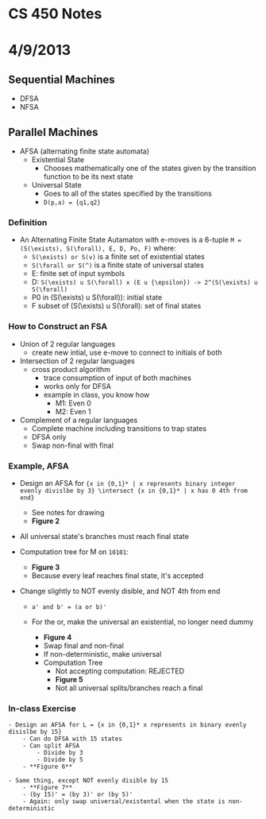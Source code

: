 # CS 450 Notes
# 4/9/2013

## Sequential Machines
- DFSA
- NFSA

## Parallel Machines
- AFSA (alternating finite state automata)
    - Existential State
        - Chooses mathematically one of the states given by the transition function to be its next state
    - Universal State
        - Goes to all of the states specified by the transitions
        - ``D(p,a) = {q1,q2}``

### Definition
- An Alternating Finite State Autamaton with e-moves is a 6-tuple ``M =(S(\exists), S(\forall), E, D, Po, F)`` where:
    - ``S(\exists) or S(v)`` is a finite set of existential states
    - ``S(\forall or S(^)`` is a finite state of universal states
    - E: finite set of input symbols
    - D: ``S(\exists) u S(\forall) x (E u {\epsilon}) -> 2^(S(\exists) u S(\forall)``
    - P0 in (S(\exists) u S(\forall)): initial state
    - F subset of (S(\exists) u S(\forall): set of final states


### How to Construct an FSA
- Union of 2 regular languages
    - create new intial, use e-move to connect to initials of both
- Intersection of 2 regular languages
    - cross product algorithm
        - trace consumption of input of both machines
        - works only for DFSA
        - example in class, you know how
            - M1: Even 0
            - M2: Even 1
- Complement of a regular languages
    - Complete machine including transitions to trap states
    - DFSA only
    - Swap non-final with final

### Example, AFSA
- Design an AFSA for ``{x in {0,1}* | x represents binary integer evenly divislbe by 3} \intersect {x in {0,1}* | x has 0 4th from end}``

    - See notes for drawing
    - **Figure 2**

- All universal state's branches must reach final state

- Computation tree for M on ``10101``:
    - **Figure 3**
    - Because every leaf reaches final state, it's accepted

- Change slightly to NOT evenly disible, and NOT 4th from end
    - ``a' and b' = (a or b)'``

    - For the or, make the universal an existential, no longer need dummy
        - **Figure 4**
        - Swap final and non-final
        - If non-deterministic, make universal
        - Computation Tree
            - Not accepting computation: REJECTED
            - **Figure 5**
            - Not all universal splits/branches reach a final

### In-class Exercise
    - Design an AFSA for L = {x in {0,1}* x represents in binary evenly disislbe by 15}
        - Can do DFSA with 15 states
        - Can split AFSA
            - Divide by 3
            - Divide by 5
        - **Figure 6**

    - Same thing, except NOT evenly disible by 15
        - **Figure 7**
        - (by 15)' = (by 3)' or (by 5)'
        - Again: only swap universal/existental when the state is non-deterministic


